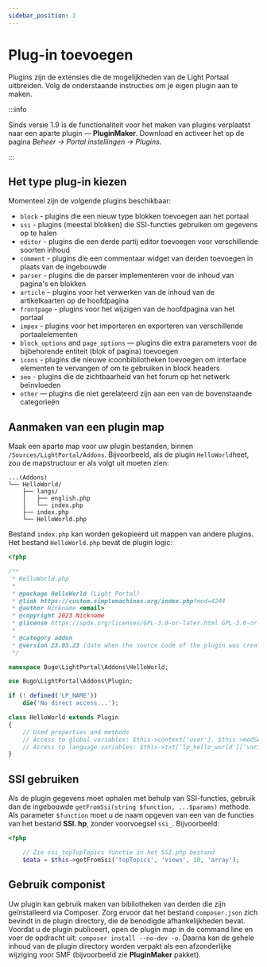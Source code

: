 ```yaml
---
sidebar_position: 2
---
```


# Plug-in toevoegen
Plugins zijn de extensies die de mogelijkheden van de Light Portaal uitbreiden. Volg de onderstaande instructies om je eigen plugin aan te maken.

:::info

Sinds versie 1.9 is de functionaliteit voor het maken van plugins verplaatst naar een aparte plugin — **PluginMaker**. Download en activeer het op de pagina _Beheer -> Portal instellingen -> Plugins_.

:::

## Het type plug-in kiezen
Momenteel zijn de volgende plugins beschikbaar:

* `block` - plugins die een nieuw type blokken toevoegen aan het portaal
* `ssi` - plugins (meestal blokken) die SSI-functies gebruiken om gegevens op te halen
* `editor` - plugins die een derde partij editor toevoegen voor verschillende soorten inhoud
* `comment` - plugins die een commentaar widget van derden toevoegen in plaats van de ingebouwde
* `parser` - plugins die de parser implementeren voor de inhoud van pagina's en blokken
* `article` – plugins voor het verwerken van de inhoud van de artikelkaarten op de hoofdpagina
* `frontpage` - plugins voor het wijzigen van de hoofdpagina van het portaal
* `impex` - plugins voor het importeren en exporteren van verschillende portaalelementen
* `block_options` and `page_options` — plugins die extra parameters voor de bijbehorende entiteit (blok of pagina) toevoegen
* `icons` - plugins die nieuwe icoonbibliotheken toevoegen om interface elementen te vervangen of om te gebruiken in block headers
* `seo` - plugins die de zichtbaarheid van het forum op het netwerk beïnvloeden
* `other` — plugins die niet gerelateerd zijn aan een van de bovenstaande categorieën

## Aanmaken van een plugin map
Maak een aparte map voor uw plugin bestanden, binnen `/Sources/LightPortal/Addons`. Bijvoorbeeld, als de plugin `HelloWorld`heet, zou de mapstructuur er als volgt uit moeten zien:

```
...(Addons)
└── HelloWorld/
    ├── langs/
    │   ├── english.php
    │   └── index.php
    ├── index.php
    └── HelloWorld.php
```

Bestand `index.php` kan worden gekopieerd uit mappen van andere plugins. Het bestand `HelloWorld.php` bevat de plugin logic:

```php
<?php

/**
 * HelloWorld.php
 *
 * @package HelloWorld (Light Portal)
 * @link https://custom.simplemachines.org/index.php?mod=4244
 * @author Nickname <email>
 * @copyright 2023 Nickname
 * @license https://spdx.org/licenses/GPL-3.0-or-later.html GPL-3.0-or-later
 *
 * @category addon
 * @version 23.03.23 (date when the source code of the plugin was created or last updated, in the format dd.mm.yy)
 */

namespace Bugo\LightPortal\Addons\HelloWorld;

use Bugo\LightPortal\Addons\Plugin;

if (! defined('LP_NAME'))
    die('No direct access...');

class HelloWorld extends Plugin
{
    // Used properties and methods
    // Access to global variables: $this->context['user'], $this->modSettings['variable'], etc.
    // Access to language variables: $this->txt['lp_hello_world']['variable_name']
}

```

## SSI gebruiken
Als de plugin gegevens moet ophalen met behulp van SSI-functies, gebruik dan de ingebouwde `getFromSsi(string $function, ...$params)` methode. Als parameter `$function` moet u de naam opgeven van een van de functies van het bestand **SSI. hp**, zonder voorvoegsel `ssi_`. Bijvoorbeeld:

```php
<?php

    // Zie ssi_topTopTopics functie in het SSI.php bestand
    $data = $this->getFromSsi('topTopics', 'views', 10, 'array');
```

## Gebruik componist
Uw plugin kan gebruik maken van bibliotheken van derden die zijn geïnstalleerd via Composer. Zorg ervoor dat het bestand `composer.json` zich bevindt in de plugin directory, die de benodigde afhankelijkheden bevat. Voordat u de plugin publiceert, open de plugin map in de command line en voer de opdracht uit: `composer install --no-dev -o`. Daarna kan de gehele inhoud van de plugin directory worden verpakt als een afzonderlijke wijziging voor SMF (bijvoorbeeld zie **PluginMaker** pakket).
